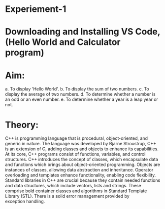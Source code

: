 # Experiement-1
# Downloading and Installing VS Code, (Hello World and Calculator program)

# Aim:
a. To display 'Hello World'.
b. To display the sum of two numbers.
c. To display the average of two numbers.
d. To determine whether a number is an odd or an even number.
e. To determine whether a year is a leap year or not.

# Theory:
C++ is programming language that is procedural, object-oriented, and generic in nature. The language was developed by Bjarne Stroustrup, C++ is an extension of C, adding classes and objects to enhance its capabilities. At its core, C++ programs consist of functions, variables, and control structures.
C++ introduces the concept of classes, which encapsulate data and functions which brings about object-oriented programming. Objects are instances of classes, allowing data abstraction and inheritance. Operator overloading and templates enhance functionality, enabling code flexibility.
Standard libraries in C++ are crucial because they contain needed functions and data structures, which include vectors, lists and strings. These comprise bold container classes and algorithms in Standard Template Library (STL). There is a solid error management provided by exception handling.
